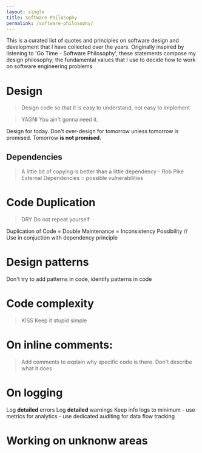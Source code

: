 ```yaml
---
layout: single
title: Software Philosophy
permalink: /software-philosophy/
---
```

  
This is a curated list of quotes and principles on software design and development that I have collected over the years.
Originally inspired by listening to 'Go Time - Software Philosophy', these statements compose my design philosophy; the fundamental values that I use to decide how to work on software engineering problems

# Design 

> Design code so that it is easy to understand, not easy to implement

> YAGNI
> You ain't gonna need it.

Design for today. Don't over-design for tomorrow unless tomorrow is promised. Tomorrow **is not promised**.

## Dependencies
> A little bit of copying is better than a little dependency - Rob Pike
External Dependencies = possible vulnerabilities

# Code Duplication
> DRY
> Do not repeat yourself

Duplication of Code = Double Maintenance = Inconsistency Possibility
// Use in conjuction with dependency principle

# Design patterns
Don't try to add patterns in code, identify patterns in code

# Code complexity
> KISS
> Keep it stupid simple

# On inline comments:
> Add comments to explain why specific code is there. Don't describe what it does

# On logging
Log **detailed** errors
Log **detailed** warnings
Keep info logs to minimum
    - use metrics for analytics
    - use dedicated auditing for data flow tracking

# Working on unknonw areas

